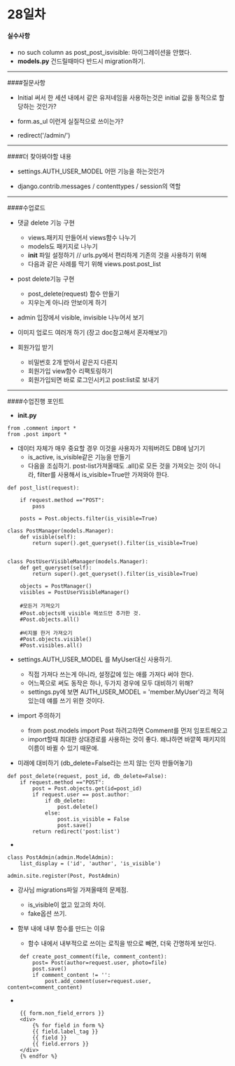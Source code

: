 # 28일차 

#### 실수사항 
- no such column as post_post_isvisible: 마이그레이션을 안했다. 
- __models.py__ 건드릴때마다 반드시 migration하기. 

---
####질문사항

-  Initial 써서 한 세션 내에서 같은 유저네임을 사용하는것은 initial 값을 동적으로 할당하는 것인가?

- form.as_ul 이런게 실질적으로 쓰이는가? 

- redirect('/admin/')
	

---
####더 찾아봐야할 내용 

- settings.AUTH_USER_MODEL 어떤 기능을 하는것인가 

- django.contrib.messages / contenttypes / session의 역할 


---

####수업로드 

- 댓글 delete 기능 구현  
	- views.패키지 만들어서 views함수 나누기 
	- models도 패키지로 나누기 
	- __init__ 파일 설정하기 // urls.py에서 편리하게 기존의 것을 사용하기 위해 
	- 다음과 같은 사례를 막기 위해 views.post.post_list 
	
- post delete기능 구현 
	- post_delete(request) 함수 만들기 
	- 지우는게 아니라 안보이게 하기 

- admin 입장에서  visible, invisible 나누어서 보기 

- 이미지 업로드 여러개 하기 (장고 doc참고해서 혼자해보기) 

- 회원가입 받기
	- 비밀번호 2개 받아서 같은지 다른지
	- 회원가입 view함수 리팩토링하기 
	- 회원가입되면 바로 로그인시키고 post:list로 보내기 

---
####수업진행 포인트

- __init.py__
```
from .comment import *
from .post import *
```


- 데이터 자체가 매우 중요할 경우 이것을 사용자가 지워버려도 DB에 남기기
	- is_active, is_visible같은 기능을 만들기 
	- 다음을 조심하기. post-list가져올때도 .all()로 모든 것을 가져오는 것이 아니라, filter를 사용해서 is_visible=True만 가져와야 한다. 
```
def post_list(request):

    if request.method =="POST":
        pass

    posts = Post.objects.filter(is_visible=True)
```

```
class PostManager(models.Manager):
    def visible(self):
        return super().get_queryset().filter(is_visible=True)


class PostUserVisibleManager(models.Manager):
    def get_queryset(self):
        return super().get_queryset().filter(is_visible=True)
```

```
    objects = PostManager()
    visibles = PostUserVisibleManager()

    #모든거 가져오기
    #Post.objects에 visible 메쏘드만 추가한 것. 
    #Post.objects.all()

    #비지블 한거 가져오기
    #Post.objects.visible()
    #Post.visibles.all()
```


- settings.AUTH_USER_MODEL 를 MyUser대신 사용하기. 
	- 직접 가져다 쓰는게 아니라, 설정값에 있는 애를 가져다 써야 한다. 
	- 어느쪽으로 써도 동작은 하나, 두가지 경우에 모두 대비하기 위해? 
	- settings.py에 보면 AUTH_USER_MODEL = 'member.MyUser'라고 적혀 있는데 얘를 쓰기 위한 것이다. 
	
	
- import 주의하기 
	- from post.models import Post 하려고하면 Comment를 먼저 임포트해오고 
	- import할때 최대한 상대경로를 사용하는 것이 좋다. 왜냐하면 바깥쪽 패키지의 이름이 바뀔 수 있기 때문에. 

- 미래에 대비하기 (db_delete=False라는 쓰지 않는 인자 만들어놓기)
```
def post_delete(request, post_id, db_delete=False):
    if request.method =="POST":
        post = Post.objects.get(id=post_id)
        if request.user == post.author:
            if db_delete:
                post.delete()
            else:
                post.is_visible = False
                post.save()
        return redirect('post:list')
```

- 
```
class PostAdmin(admin.ModelAdmin):
    list_display = ('id', 'author', 'is_visible')

admin.site.register(Post, PostAdmin)
```

- 강사님 migrations파일 가져올때의 문제점. 
	- is_visible이 없고 있고의 차이. 
	- fake옵션 쓰기. 
	
- 함부 내에 내부 함수를 만드는 이유
	- 함수 내에서 내부적으로 쓰이는 로직을 밖으로 빼면, 더욱 간명하게 보인다. 
```
    def create_post_comment(file, comment_content):
        post= Post(author=request.user, photo=file)
        post.save()
        if comment_content != '':
            post.add_coment(user=request.user, content=comment_content)
``` 

- 

```
    {{ form.non_field_errors }}
    <div>
        {% for field in form %}
        {{ field.label_tag }}
        {{ field }}
        {{ field.errors }}
    </div>
    {% endfor %}
```
